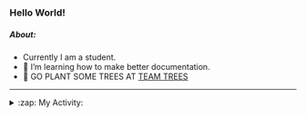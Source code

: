### Hello World!

##### About:
- Currently I am a student.
- 🌱 I’m learning how to make better documentation.
- 🌱 GO PLANT SOME TREES AT [TEAM TREES](https://teamtrees.org/)

---
<details>
  <summary>:zap: My Activity:</summary>
  
<!--START_SECTION:waka-->
![Code Time](http://img.shields.io/badge/Code%20Time-1%2C109%20hrs%2047%20mins-blue)

**I'm a Night 🦉** 

```text
🌞 Morning                1360 commits        ██░░░░░░░░░░░░░░░░░░░░░░░   09.08 % 
🌆 Daytime                5225 commits        █████████░░░░░░░░░░░░░░░░   34.88 % 
🌃 Evening                4310 commits        ███████░░░░░░░░░░░░░░░░░░   28.78 % 
🌙 Night                  4083 commits        ███████░░░░░░░░░░░░░░░░░░   27.26 % 
```
📅 **I'm Most Productive on Wednesday** 

```text
Monday                   2281 commits        ████░░░░░░░░░░░░░░░░░░░░░   15.23 % 
Tuesday                  1816 commits        ███░░░░░░░░░░░░░░░░░░░░░░   12.12 % 
Wednesday                3543 commits        ██████░░░░░░░░░░░░░░░░░░░   23.65 % 
Thursday                 1865 commits        ███░░░░░░░░░░░░░░░░░░░░░░   12.45 % 
Friday                   1490 commits        ██░░░░░░░░░░░░░░░░░░░░░░░   09.95 % 
Saturday                 1356 commits        ██░░░░░░░░░░░░░░░░░░░░░░░   09.05 % 
Sunday                   2627 commits        ████░░░░░░░░░░░░░░░░░░░░░   17.54 % 
```


📊 **This Week I Spent My Time On** 

```text
🔥 Editors: 
VS Code                  15 hrs 3 mins       █████████████████████████   100.00 % 

🐱‍💻 Projects: 
praise                   10 hrs 8 mins       █████████████████░░░░░░░░   67.33 % 
skillgraff               2 hrs 48 mins       █████░░░░░░░░░░░░░░░░░░░░   18.65 % 
CSF22                    2 hrs 6 mins        ████░░░░░░░░░░░░░░░░░░░░░   14.02 % 
```


 Last Updated on 18/04/2023 13:11:33 UTC
<!--END_SECTION:waka-->
</details>

